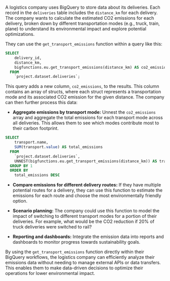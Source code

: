 A logistics company uses BigQuery to store data about its deliveries.  Each record in the `deliveries` table includes the `distance_km` for each delivery.  The company wants to calculate the estimated CO2 emissions for each delivery, broken down by different transportation modes (e.g., truck, train, plane) to understand its environmental impact and explore potential optimizations.

They can use the `get_transport_emissions` function within a query like this:

```sql
SELECT
    delivery_id,
    distance_km,
    bigfunctions.eu.get_transport_emissions(distance_km) AS co2_emissions
  FROM
    `project.dataset.deliveries`;

```

This query adds a new column, `co2_emissions`, to the results.  This column contains an array of structs, where each struct represents a transportation mode and its associated CO2 emission for the given distance. The company can then further process this data:

* **Aggregate emissions by transport mode:**  Unnest the `co2_emissions` array and aggregate the total emissions for each transport mode across all deliveries.  This allows them to see which modes contribute most to their carbon footprint.

```sql
SELECT
    transport.name,
    SUM(transport.value) AS total_emissions
  FROM
    `project.dataset.deliveries`,
    UNNEST(bigfunctions.eu.get_transport_emissions(distance_km)) AS transport
  GROUP BY 1
  ORDER BY
    total_emissions DESC

```


* **Compare emissions for different delivery routes:** If they have multiple potential routes for a delivery, they can use this function to estimate the emissions for each route and choose the most environmentally friendly option.

* **Scenario planning:** The company could use this function to model the impact of switching to different transport modes for a portion of their deliveries.  For example, what would be the CO2 reduction if 20% of truck deliveries were switched to rail?

* **Reporting and dashboards:** Integrate the emission data into reports and dashboards to monitor progress towards sustainability goals.


By using the `get_transport_emissions` function directly within their BigQuery workflows, the logistics company can efficiently analyze their emissions data without needing to manage external APIs or data transfers.  This enables them to make data-driven decisions to optimize their operations for lower environmental impact.
